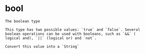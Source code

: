 # bool
`````{roto:type} bool
The boolean type

This type has two possible values: `true` and `false`. Several
boolean operations can be used with booleans, such as `&&` (
logical and), `||` (logical or) and `not`.
`````


````{roto:function} to_string(self: bool) -> String
Convert this value into a `String`
````

